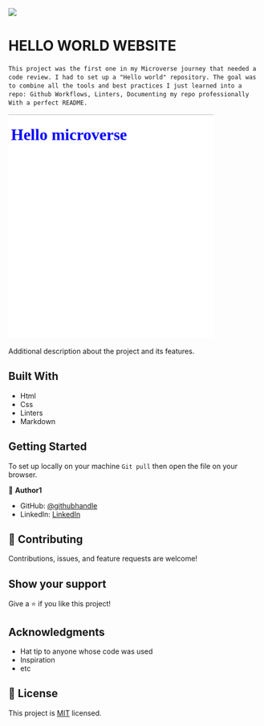 ![](https://img.shields.io/badge/Microverse-blueviolet)

# HELLO WORLD WEBSITE

`This project was the first one in my Microverse journey that needed a code review. I had to set up a "Hello world" repository. The goal was to combine all the tools and best practices I just learned into a repo: Github Workflows, Linters, Documenting my repo professionally With a perfect README.`

![screenshot](images/screen-16.png)

Additional description about the project and its features.

## Built With

- Html
- Css
- Linters
- Markdown


## Getting Started

To set up locally on your machine `Git pull` then open the file on your browser.

👤 **Author1**

- GitHub: [@githubhandle](https://github.com/gabrielcoder247)
- LinkedIn: [LinkedIn](https://www.linkedin.com/in/gabriel-nwachukwu-209613173/)



## 🤝 Contributing

Contributions, issues, and feature requests are welcome!


## Show your support

Give a ⭐️ if you like this project!

## Acknowledgments

- Hat tip to anyone whose code was used
- Inspiration
- etc

## 📝 License

This project is [MIT](./MIT.md) licensed.
